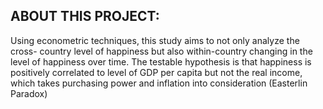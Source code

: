 ## ABOUT THIS PROJECT:

Using econometric techniques, this study aims to not only analyze the cross- country level of happiness but also within-country changing in the level of happiness over time. The testable hypothesis is that happiness is positively correlated to level of GDP per capita but not the real income, which takes purchasing power and inflation into consideration (Easterlin Paradox)
